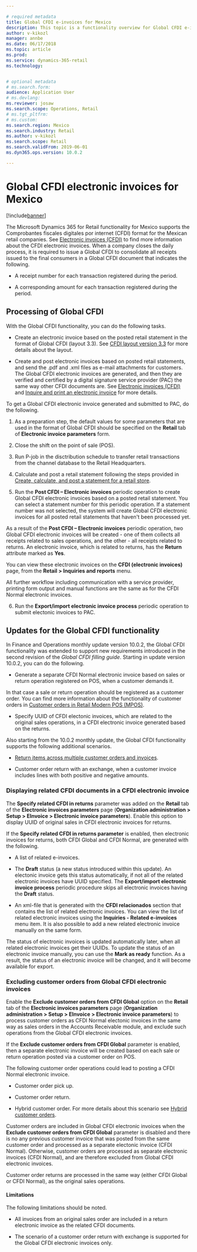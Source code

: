 ```yaml
---

# required metadata
title: Global CFDI e-invoices for Mexico
description: This topic is a functionality overview for Global CFDI e-invoices for Mexico.
author: v-kikozl
manager: annbe
ms.date: 06/17/2018
ms.topic: article
ms.prod: 
ms.service: dynamics-365-retail
ms.technology: 


# optional metadata
# ms.search.form:  
audience: Application User
# ms.devlang: 
ms.reviewer: josaw
ms.search.scope: Operations, Retail
# ms.tgt_pltfrm: 
# ms.custom: 
ms.search.region: Mexico
ms.search.industry: Retail
ms.author: v-kikozl
ms.search.scope: Retail
ms.search.validFrom: 2019-06-01
ms.dyn365.ops.version: 10.0.2

---
```


# Global CFDI electronic invoices for Mexico 

[!include[banner](../includes/banner.md)]


The Microsoft Dynamics 365 for Retail functionality for Mexico supports the Comprobantes fiscales digitales por internet (CFDI) format for the Mexican retail companies. See [Electronic invoices (CFDI)](https://docs.microsoft.com/en-us/dynamics365/unified-operations/financials/localizations/latam-mex-cfdi-electronic-invoices) to find more information about the CFDI electronic invoices. When a company closes the daily process, it is required to issue a Global CFDI to consolidate all receipts issued to the final consumers in a Global CFDI document that indicates the following.

  - A receipt number for each transaction registered during the period.

  - A corresponding amount for each transaction registered during the period.

## Processing of Global CFDI

With the Global CFDI functionality, you can do the following tasks.

  - Create an electronic invoice based on the posted retail statement in the format of Global CFDI (layout 3.3). See [CFDI layout version 3.3](https://docs.microsoft.com/en-us/dynamics365/unified-operations/financials/localizations/latam-mex-cfdi-3-3) for more details about the layout.

  - Create and post electronic invoices based on posted retail statements, and send the .pdf and .xml files as e-mail attachments for customers. The Global CFDI electronic invoices are generated, and then they are verified and certified by a digital signature service provider (PAC) the same way other CFDI documents are. See [Electronic invoices (CFDI)](https://docs.microsoft.com/en-us/dynamics365/unified-operations/financials/localizations/latam-mex-cfdi-electronic-invoices) and [Inquire and print an electronic invoice](https://docs.microsoft.com/en-us/dynamics365/unified-operations/financials/localizations/tasks/mx-00010-inquire-print-electronic-invoice) for more details.

To get a Global CFDI electronic invoice generated and submitted to PAC, do the following.

  1. As a preparation step, the default values for some parameters that are used in the format of Global CFDI should be specified on the **Retail** tab of **Electronic invoice parameters** form.

  2. Close the shift on the point of sale (POS).

  3. Run P-job in the disctribution schedule to transfer retail transactions from the channel database to the Retail Headquarters.

  4. Calculate and post a retail statement following the steps provided in [Create, calculate, and post a statement for a retail store](https://docs.microsoft.com/en-us/dynamics365/unified-operations/retail/tasks/create-calculate-post-statement-retail-store).

  5. Run the **Post CFDI – Electronic invoices** periodic operation to create Global CFDI electronic invoices based on a posted retail statement. You can select a statement number for this periodic operation. If a statement number was not selected, the system will create Global CFDI electronic invoices for all posted retail statements that haven't been processed yet. 

As a result of the **Post CFDI – Electronic invoices** periodic operation, two Global CFDI electronic invoices will be created - one of them collects all receipts related to sales operations, and the other - all receipts related to returns. An electronic invoice, which is related to returns, has the **Return** attribute marked as **Yes**. 

You can view these electronic invoices on the **CFDI (electronic invoices)** page, from the **Retail > Inquiries and reports** menu.

All further workflow including communication with a service provider, printing form output and manual functions are the same as for the CFDI Normal electronic invoices.

  6. Run the **Export/import electronic invoice process** periodic operation to submit electonic invoices to PAC.

## Updates for the Global CFDI functionality

In Finance and Operations monthly update version 10.0.2, the Global CFDI functionality was extended to support new requirements introduced in the second revision of the *_Global CFDI filling guide_*. Starting in update version 10.0.2, you can do the following.

  - Generate a separate CFDI Normal electronic invoice based on sales or return operation registered on POS, when a customer demands it. 

In that case a sale or return operation should be registered as a customer order. You can find more information about the functionality of customer orders in [Customer orders in Retail Modern POS (MPOS)](https://docs.microsoft.com/en-us/dynamics365/unified-operations/retail/customer-orders-overview). 

  - Specify UUID of CFDI electonic invoices, which are related to the original sales operations, in a CFDI electronic invoice generated based on the returns. 

Also starting from the 10.0.2 monthly update, the Global CFDI functionality supports the following additional scenarios.

  - [Return items across multiple customer orders and invoices](https://docs.microsoft.com/en-us/dynamics365/unified-operations/retail/multireturn).

  - Customer order return with an exchange, when a customer invoice includes lines with both positive and negative amounts. 

### Displaying related CFDI documents in a CFDI electronic invoice

The **Specify related CFDI in returns** parameter was added on the **Retail** tab of the **Electronic invoices parameters** page (**Organization administration > Setup > EInvoice > Electronic invoice parameters**). Enable this option to display UUID of original sales in CFDI electronic invoices for returns.

If the **Specify related CFDI in returns parameter** is enabled, then electronic invoices for returns, both CFDI Global and CFDI Normal, are generated with the following.

  - A list of related e-invoices.

  - The **Draft** status (a new status introduced within this update). An electonic invoice gets this status automatically, if not all of the related electronic invoices have UUID specified. The **Export/import electronic invoice process** periodic procedure skips all electronic invoices having the  **Draft** status. 

  - An xml-file that is generated with the **CFDI relacionados** section that contains the list of related electronic invoices. You can view the list of related electronic invoices using the **Inquiries - Related e-invoices** menu item. It is also possible to add a new related electronic invoice manually on the same form. 

The status of electronic invoices is updated automatically later, when all related electronic invoices get their UUIDs. To update the status of an electronic invoice manually, you can use the  **Mark as ready** function. As a result, the status of an electronic invoice will be changed, and it will become available for export. 

### Excluding customer orders from Global CFDI electronic invoices

Enable the **Exclude customer orders from CFDI Global** option on the **Retail** tab of the **Electronic invoices parameters** page (**Organization administration > Setup > EInvoice > Electronic invoice parameters**) to process customer orders as CFDI Normal electonic invoices in the same way as sales orders in the Accounts Receivable module, and exclude such operations from the Global CFDI electronic invoices. 

If the **Exclude customer orders from CFDI Global** parameter is enabled, then a separate electronic invoice will be created based on each sale or return operation posted via a customer order on POS. 

The following customer order operations could lead to posting a CFDI Normal electronic invoice.

  - Customer order pick up. 

  - Customer order return. 

  - Hybrid customer order. For more details about this scenario see [Hybrid customer orders](https://docs.microsoft.com/en-us/dynamics365/unified-operations/retail/hybrid-customer-orders). 

Customer orders are included in Global CFDI electronic invoices when the **Exclude customer orders from CFDI Global**  parameter is disabled and there is no any previous customer invoice that was posted from the same customer order and processed as a separate electonic invoice (CFDI Normal). Otherwise, customer orders are processed as separate electronic invoices (CFDI Normal), and are therefore excluded from Global CFDI electronic invoices.

Customer order returns are processed in the same way (either CFDI Global or CFDI Normal), as the original sales operations. 

#### Limitations 

The following limitations should be noted.

  - All invoices from an original sales order are included in a return electronic invoice as the related CFDI documents.

  - The scenario of a customer order return with exchange is supported for the Global CFDI electronic invoices only.

